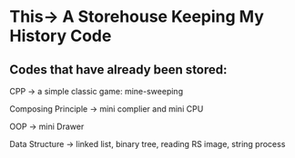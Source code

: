# This-> A Storehouse Keeping My History Code
## Codes that have already been stored:
CPP	->	a simple classic game: mine-sweeping

Composing Principle	->	mini complier and mini CPU

OOP	->	mini Drawer

Data Structure	->	linked list, binary tree, reading RS image, string process



